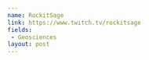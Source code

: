 ```yaml
---
name: RockitSage
link: https://www.twitch.tv/rockitsage
fields:
 - Geosciences
layout: post
---
```

